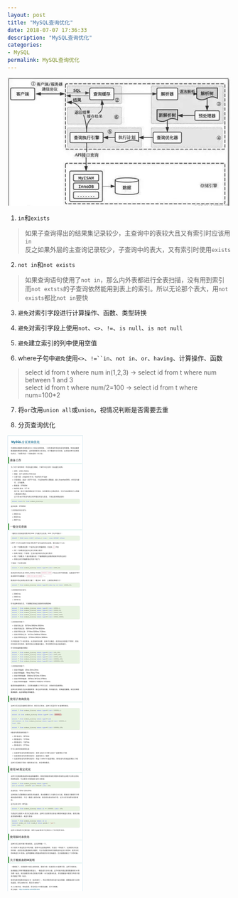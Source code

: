 ```yaml
---
layout: post
title: "MySQL查询优化"
date: 2018-07-07 17:36:33
description: "MySQL查询优化"
categories:
- MySQL
permalink: MySQL查询优化
---
```


![](/assets/img/MySQL查询过程.jpeg)

1. `in`和`exists`
  > 如果子查询得出的结果集记录较少，主查询中的表较大且又有索引时应该用`in`  
  > 反之如果外层的主查询记录较少，子查询中的表大，又有索引时使用`exists`

2. `not in`和`not exists`  
  > 如果查询语句使用了`not in`，那么内外表都进行全表扫描，没有用到索引  
  > 而`not extsts`的子查询依然能用到表上的索引。所以无论那个表大，用`not exists`都比`not in`要快

3. `避免`对索引字段进行计算操作、函数、类型转换

4. `避免`对索引字段上使用`not`、`<>`、`!=`、`is null`、`is not null`

5. `避免`建立索引的列中使用空值  

6. where子句中`避免`使用`<>`、`!=``in`、`not in`、`or`、`having`、计算操作、函数
  > select id from t where num in(1,2,3) -> select id from t where num between 1 and 3  
  > select id from t where num/2=100 -> select id from t where num=100*2

7. 将`or`改用`union all`或`union`，视情况判断是否需要去重

8. 分页查询优化

![](/assets/img/MySQL分页查询优化.jpg)
